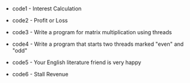 #

- code1 - Interest Calculation

- code2 - Profit or Loss

- code3 - Write a program for matrix multiplication using threads

- code4 - Write a program that starts two threads marked "even" and "odd"

- code5 - Your English literature friend is very happy

- code6 - Stall Revenue

#